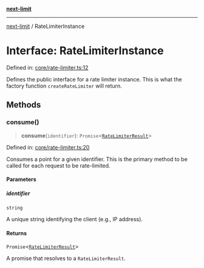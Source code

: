 [**next-limit**](../README.md)

***

[next-limit](../README.md) / RateLimiterInstance

# Interface: RateLimiterInstance

Defined in: [core/rate-limiter.ts:12](https://github.com/saoudi-h/next-limit/blob/527d4e765919035965098773f4a5584e6ee0095b/src/core/rate-limiter.ts#L12)

Defines the public interface for a rate limiter instance.
This is what the factory function `createRateLimiter` will return.

## Methods

### consume()

> **consume**(`identifier`): `Promise`\<[`RateLimiterResult`](RateLimiterResult.md)\>

Defined in: [core/rate-limiter.ts:20](https://github.com/saoudi-h/next-limit/blob/527d4e765919035965098773f4a5584e6ee0095b/src/core/rate-limiter.ts#L20)

Consumes a point for a given identifier.
This is the primary method to be called for each request to be rate-limited.

#### Parameters

##### identifier

`string`

A unique string identifying the client (e.g., IP address).

#### Returns

`Promise`\<[`RateLimiterResult`](RateLimiterResult.md)\>

A promise that resolves to a `RateLimiterResult`.
